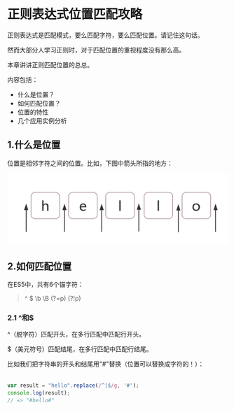 # 正则表达式位置匹配攻略

正则表达式是匹配模式，要么匹配字符，要么匹配位置。请记住这句话。

然而大部分人学习正则时，对于匹配位置的重视程度没有那么高。

本章讲讲正则匹配位置的总总。

内容包括：

- 什么是位置？
- 如何匹配位置？
- 位置的特性
- 几个应用实例分析

## 1.什么是位置

位置是相邻字符之间的位置。比如，下图中箭头所指的地方：

![](./img/regexp_1.png)

## 2.如何匹配位置

在ES5中，共有6个锚字符：

> ^ $ \b \B (?=p) (?!p)

### 2.1 ^和$

^（脱字符）匹配开头，在多行匹配中匹配行开头。

$（美元符号）匹配结尾，在多行匹配中匹配行结尾。

比如我们把字符串的开头和结尾用"#"替换（位置可以替换成字符的！）：

```javaScript

var result = "hello".replace(/^|$/g, '#');
console.log(result); 
// => "#hello#"

```